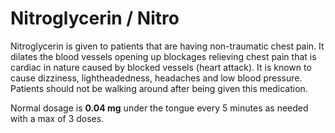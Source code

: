 # Nitroglycerin / Nitro

Nitroglycerin is given to patients that are having non-traumatic chest pain. It dilates the blood vessels opening up blockages relieving chest pain that is cardiac in nature caused by blocked vessels (heart attack). It is known to cause dizziness, lightheadedness, headaches and low blood pressure. Patients should not be walking around after being given this medication.

Normal dosage is **0.04 mg** under the tongue every 5 minutes as needed with a max of 3 doses.

